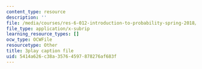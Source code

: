 ```yaml
---
content_type: resource
description: ''
file: /media/courses/res-6-012-introduction-to-probability-spring-2018/5414a626c38a35764597878276af683f_aNLEnFtWwhg.srt
file_type: application/x-subrip
learning_resource_types: []
ocw_type: OCWFile
resourcetype: Other
title: 3play caption file
uid: 5414a626-c38a-3576-4597-878276af683f
---
```

